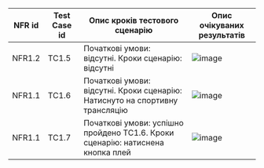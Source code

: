 | NFR id	 | Test Case id | Опис кроків тестового сценарію | Опис очікуваних результатів |
|----------|----------|----------|----------|
| NFR1.2	 | TC1.5 | Початкові умови: відсутні. Кроки сценарію: відсутні | ![image](https://github.com/oleksandrblazhko/ai-211-amitsi/assets/101993484/deb20ae3-2391-4ea3-875b-ba48a1524698) |
| NFR1.1	 | TC1.6 | Початкові умови: відсутні. Кроки сценарію: Натиснуто на спортивну трансляцію | ![image](https://github.com/oleksandrblazhko/ai-211-amitsi/assets/101993484/15f1bb57-91a7-4f05-bc78-14cd6d08a75c)|
| NFR1.1	 | TC1.7 | Початкові умови: успішно пройдено TC1.6. Кроки сценарію: натиснена кнопка плей | ![image](https://github.com/oleksandrblazhko/ai-211-amitsi/assets/101993484/6569b272-bb3d-45fd-816f-dd3864ede0e2)|
